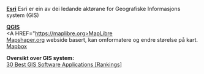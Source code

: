 

<B><A HREF='https://www.esri.com '>Esri</A></B>  Esri er ein av dei ledande aktørane for Geografiske Informasjons system (GIS)<BR>



  <B> <A HREF="https://www.qgis.org"> QGIS </A> <BR></B>
  <A HREF="https://maplibre.org>MapLibre</A><BR>
  <A HREF="https://mapshaper.org/">Mapshaper.org</A> webside basert, kan omformatere og endre størelse på kart. <BR> 
  <A HREF="https://mapbox.com/">Mapbox</A> <BR> 


  <B>Oversikt over GIS system:</B><BR>
<A HREF ='https://gisgeography.com/best-gis-software/'>30 Best GIS Software Applications [Rankings]</A><BR>
